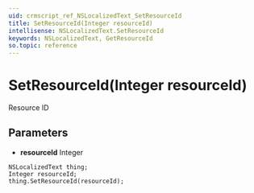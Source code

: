 ```yaml
---
uid: crmscript_ref_NSLocalizedText_SetResourceId
title: SetResourceId(Integer resourceId)
intellisense: NSLocalizedText.SetResourceId
keywords: NSLocalizedText, GetResourceId
so.topic: reference
---
```


# SetResourceId(Integer resourceId)

Resource ID

## Parameters

* **resourceId** Integer

```crmscript
NSLocalizedText thing;
Integer resourceId;
thing.SetResourceId(resourceId);
```

